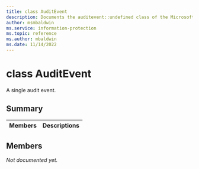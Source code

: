 ```yaml
---
title: class AuditEvent 
description: Documents the auditevent::undefined class of the Microsoft Information Protection (MIP) SDK.
author: msmbaldwin
ms.service: information-protection
ms.topic: reference
ms.author: mbaldwin
ms.date: 11/14/2022
---
```


# class AuditEvent 
A single audit event.
  
## Summary
 Members                        | Descriptions                                
--------------------------------|---------------------------------------------
  
## Members
_Not documented yet._

